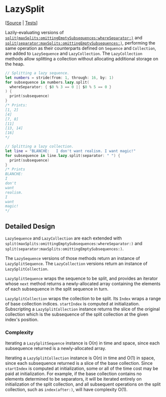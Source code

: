 # LazySplit

[[Source](https://github.com/apple/swift-algorithms/blob/main/Sources/Algorithms/LazySplit.swift) | 
 [Tests](https://github.com/apple/swift-algorithms/blob/main/Tests/SwiftAlgorithmsTests/LazySplitTests.swift)]

Lazily-evaluating versions of
[`split(maxSplits:omittingEmptySubsequences:whereSeparator:)`](https://developer.apple.com/documentation/swift/sequence/3128814-split)
and [`split(separator:maxSplits:omittingEmptySubsequences:)`](https://developer.apple.com/documentation/swift/sequence/3128818-split),
performing the same operation as their counterparts defined on
`Sequence` and `Collection`, are added to `LazySequence` and
`LazyCollection`. The `LazyCollection` methods allow splitting a
collection without allocating additional storage on the heap.

```swift
// Splitting a lazy sequence.
let numbers = stride(from: 1, through: 16, by: 1)
for subsequence in numbers.lazy.split(
  whereSeparator: { $0 % 3 == 0 || $0 % 5 == 0 }
) {
  print(subsequence)
}
/* Prints:
[1, 2]
[4]
[7, 8]
[11]
[13, 14]
[16]
*/

// Splitting a lazy collection.
let line = "BLANCHE:   I don't want realism. I want magic!"
for subsequence in line.lazy.split(separator: " ") {
  print(subsequence)
}
/* Prints
BLANCHE:
I
don't
want
realism.
I
want
magic!
*/
```

## Detailed Design

`LazySequence` and `LazyCollection` are each extended with
`split(maxSplits:omittingEmptySubsequences:whereSeparator:)` and
`split(separator:maxSplits:omittingEmptySubsequences:)`.

The `LazySequence` versions of those methods return an instance of
`LazySplitSequence`. The `LazyCollection` versions return an instance of
`LazySplitCollection`.

`LazySplitSequence` wraps the sequence to be split, and provides an
iterator whose `next` method returns a newly-allocated array containing
the elements of each subsequence in the split sequence in turn.

`LazySplitCollection` wraps the collection to be split. Its `Index`
wraps a range of base collection indices. `startIndex` is computed at
initialization. Subscripting a `LazySplitCollection` instance returns
the slice of the original collection which is the subsequence of the
split collection at the given index's position.

### Complexity

Iterating a `LazySplitSequence` instance is O(_n_) in time and space,
since each subsequence returned is a newly-allocated array.

Iterating a `LazySplitCollection` instance is O(_n_) in time and O(1) in
space, since each subsequence returned is a slice of the base
collection. Since `startIndex` is computed at initialization, some or
all of the time cost may be paid at initialization. For example, if the
base collection contains no elements determined to be separators, it
will be iterated entirely on initialization of the split collection, and
all subsequent operations on the split collection, such as
`index(after:)`, will have complexity O(1).
